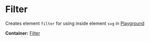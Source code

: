 # Filter

Creates element `filter` for using inside element `svg` in [Playground](#playground)

__Container:__ [Filter](#filter-1)
